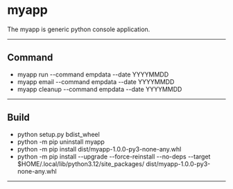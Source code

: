 # myapp
The myapp is generic python console application.

---
## Command
- myapp run --command empdata --date YYYYMMDD
- myapp email --command empdata --date YYYYMMDD
- myapp cleanup --command empdata --date YYYYMMDD
---
## Build
- python setup.py bdist_wheel
- python -m pip uninstall myapp
- python -m pip install dist/myapp-1.0.0-py3-none-any.whl
- python -m pip install --upgrade --force-reinstall --no-deps --target $HOME/.local/lib/python3.12/site_packages/ dist/myapp-1.0.0-py3-none-any.whl
--- 
